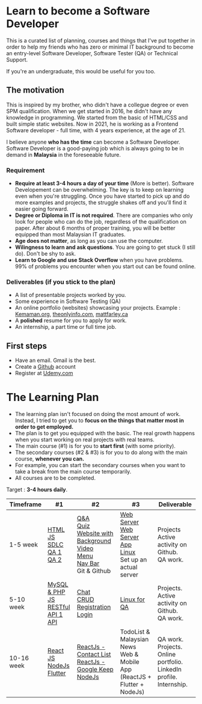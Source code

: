 # Learn to become a Software Developer

This is a curated list of planning, courses and things that I've put together in order to help my friends who has zero or minimal IT background to become an entry-level Software Developer, Software Tester (QA) or Technical Support.

If you're an undergraduate, this would be useful for you too.

## The motivation 
This is inspired by my brother, who didn't have a collegue degree or even SPM qualification. 
When we get started in 2016, he didn't have any knowledge in programming. We started from the basic of HTML/CSS and built simple static websites.
Now in 2021, he is working as a Frontend Software developer - full time, with 4 years experience, at the age of 21. 

I believe anyone **who has the time** can become a Software Developer. Software Developer is a good-paying job which is always going to be in demand in **Malaysia** in the foreseeable future.

### Requirement 
* **Require at least 3-4 hours a day of your time** (More is better). Software Developement can be overwhelming. The key is to keep on learning even when you're struggling. Once you have started to pick up and do more examples and projects, the struggle shakes off and you'll find it easier going forward.
* **Degree or Diploma in IT is not required**. There are companies who only look for people who can do the job, regardless of the qualification on paper. After about 6 months of proper training, you will be better equipped than most Malaysian IT graduates. 
* **Age does not matter**, as long as you can use the computer. 
* **Wilingness to learn and ask questions**. You are going to get stuck (I still do). Don't be shy to ask.
* **Learn to Google and use Stack Overflow** when you have problems. 99% of problems you encounter when you start out can be found online.

### Deliverables (if you stick to the plan)
* A list of presentable projects worked by you.
* Some experience in Software Testing (QA)
* An online portfolio (websites) showcasing your projects. Example : [Kemaman.org](http://www.kemaman.org), [theonlyinfo.com](http://www.theonlyinfo.com), [mattfarley.ca](http://mattfarley.ca)
* A **polished** resume for you to apply for work.
* An internship, a part time or full time job.

## First steps
* Have an email. Gmail is the best.
* Create a [Github](https://github.com/) account 
* Register at [Udemy.com](https://www.udemy.com/)

# The Learning Plan 
* The learning plan isn't focused on doing the most amount of work. Instead, I tried to get you to **focus on the things that matter most in order to get employed.**
* The plan is to get you equipped with the basic. The real growth happens when you start working on real projects with real teams. 
* The main course (#1) is for you to **start first** (with some priority). 
* The secondary courses (#2 & #3) is for you to do along with the main course, **whenever you can.**
* For example, you can start the secondary courses when you want to take a break from the main course temporarily.
* All courses are to be completed.

Target : **3-4 hours daily**.

Timeframe | #1 | #2 | #3 | Deliverable |
--- | --- | --- | --- |--- |
1-5 week | [HTML](https://www.udemy.com/course/html5-fundamentals-for-beginners/) <br/> [JS](https://www.udemy.com/course/javascript-basics-start-coding-in-5-minutes-2019/) <br> [SDLC](https://www.youtube.com/watch?v=gNmrGZSGK1k) <br> [QA 1](https://www.youtube.com/watch?v=T3q6QcCQZQg) <br> [QA 2](https://www.youtube.com/watch?v=goaZTAzsLMk)| [Q&A](https://www.udemy.com/course/web-development-projects/) <br> [Quiz](https://www.udemy.com/course/build-a-quiz-app-with-html-css-and-javascript/)<br /> [Website with Background Video](https://www.udemy.com/course/html-css-javascript-tutorial/) <br> [Menu](https://www.udemy.com/course/html-css-javascript-complete-course/) <br> [Nav Bar](https://www.udemy.com/course/html-css-and-javascript/) <br> Git & Github <br> | [Web Server](https://www.youtube.com/watch?v=9J1nJOivdyw)   <br> [Web Server App](https://www.youtube.com/watch?v=JhpUch6lWMw) <br> [Linux](https://www.udemy.com/course/linux-command-lines-and-administration/) <br/> Set up an actual server    | Projects <br /> Active activity on Github. <br> QA work.
5-10 week | [MySQL & PHP](https://www.udemy.com/course/php-mysql-tutorial/) <br> [JS](https://www.udemy.com/course/website-development-for-career-progression-and-side-hustle/) <br> [RESTful API 1](https://www.youtube.com/watch?v=7YcW25PHnAA) <br> [API](https://www.youtube.com/watch?v=GZvSYJDk-us) | [Chat](https://www.udemy.com/course/real-time-chat-system-using-php-mysql-pdo-and-ajax/) <br> [CRUD](https://www.udemy.com/course/build-crud-application-php-mysql/) <br> [Registration](https://www.udemy.com/course/create-a-dynamic-user-registration-form-from-scratch/) <br> [Login](https://www.udemy.com/course/php-login-and-registration-system/)| [Linux for QA](https://www.udemy.com/course/best-unix-linux-training-for-software-qa-testers/)  |   Projects.<br /> Active activity on Github. <br> QA work.
10-16 week | [React JS](https://www.youtube.com/watch?v=Ke90Tje7VS0) <br>  [NodeJs](https://www.udemy.com/course/node-js-api-tutorial/) <br> [Flutter](https://www.udemy.com/course/introduction-to-flutter/)| [ReactJs - Contact List](https://www.udemy.com/course/react-js-tuterial/) <br> [ReactJs - Google Keep](https://www.udemy.com/course/react-js-tutorial/) <br> [NodeJs](https://www.udemy.com/course/build-and-deploy-a-nodejs-api/) | TodoList & Malaysian News <br> Web & Mobile App <br>(ReactJS  + Flutter + NodeJs) |  QA work. <br> Projects. <br> Online portfolio. <br> LinkedIn profile. <br /> Internship.

